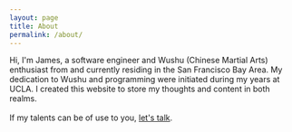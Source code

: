 ```yaml
---
layout: page
title: About
permalink: /about/
---
```


<p>
Hi, I'm James, a software engineer and Wushu (Chinese Martial Arts) enthusiast from and currently residing in the San Francisco Bay Area.
My dedication to Wushu and programming were initiated during my years at UCLA.
I created this website to store my thoughts and content in both realms.
<br><br>
If my talents can be of use to you, <a href="mailto:{{ site.email }}"> let's talk</a>.
</p>

